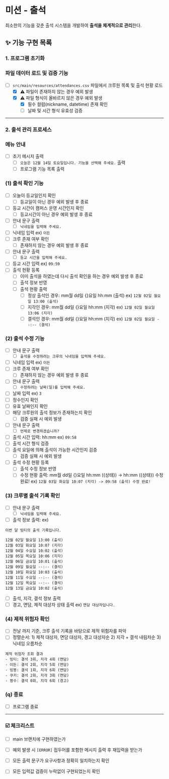 # 미션 - 출석

최소한의 기능을 갖춘 출석 시스템을 개발하여 **출석을 체계적으로 관리**한다.

## ✨ 기능 구현 목록

### 1. 프로그램 초기화

### 파일 데이터 로드 및 검증 기능

- [ ] `src/main/resources/attendances.csv` 파일에서 크루원 목록 및 출석 현황 로드
    - [x] ⚠️ 파일이 존재하지 않는 경우 예외 발생
    - [x] ⚠️ 파일 형식이 올바르지 않은 경우 예외 발생
        - [x] 필수 컬럼(nickname, datetime) 존재 확인
        - [ ] 날짜 및 시간 형식 유효성 검증

---

### 2. 출석 관리 프로세스

### 메뉴 안내

- [ ] 초기 메시지 출력
    - [ ] `오늘은 12월 14일 토요일입니다. 기능을 선택해 주세요.` 출력
    - [ ] 프로그램 기능 목록 출력

### (1) 출석 확인 기능

- [ ] 오늘이 등교일인지 확인
    - [ ] 등교일이 아닌 경우 예외 발생 후 종료
- [ ] 등교 시간이 캠퍼스 운영 시간인지 확인
    - [ ] 등교시간이 아닌 경우 예외 발생 후 종료
- [ ] 안내 문구 출력
    - [ ] `닉네임을 입력해 주세요.`
- [ ] 닉네임 입력 ex) `이든`
- [ ] 크루 존재 여부 확인
    - [ ] 존재하지 않는 경우 예외 발생 후 종료
- [ ] 안내 문구 출력
    - [ ] `등교 시간을 입력해 주세요.`
- [ ] 등교 시간 입력 ex) `09:59`
- [ ] 출석 현황 등록
    - [ ] 이미 출석을 하였는데 다시 출석 확인을 하는 경우 예외 발생 후 종료
    - [ ] 출석 정보 반영
    - [ ] 출석 현황 출력
        - [ ] 정상 출석인 경우: mm월 dd일 {}요일 hh:mm (출석)  ex) `12월 02일 월요일 13:00 (출석)`
        - [ ] 지각인 경우: mm월 dd일 {}요일 hh:mm (지각)  ex) `12월 02일 월요일 13:06 (지각)`
        - [ ] 결석인 경우: mm월 dd일 {}요일 hh:mm (지각)  ex) `12월 02일 월요일 --:-- (결석)`

### (2) 출석 수정 기능

- [ ] 안내 문구 출력
    - [ ] `출석을 수정하려는 크루의 닉네임을 입력해 주세요.`
- [ ] 닉네임 입력 ex) `이든`
- [ ] 크루 존재 여부 확인
    - [ ] 존재하지 않는 경우 예외 발생 후 종료

- [ ] 안내 문구 출력
    - [ ] `수정하려는 날짜(일)를 입력해 주세요.`
- [ ] 날짜 입력 ex) `3`
- [ ] 정수인지 확인
- [ ] 유효 날짜인지 확인
- [ ] 해당 크루원의 출석 정보가 존재하는지 확인
    - [ ] 검증 실패 시 예외 발생

- [ ] 안내 문구 출력
    - [ ] `언제로 변경하겠습니까?`
- [ ] 출석 시간 입력: hh:mm ex) `09:58`
- [ ] 출석 시간 형식 검증
- [ ] 출석 요일에 의해 출석이 가능한 시간인지 검증
    - [ ] 검증 실패 시 예외 발생

- [ ] 출석 수정 현황 등록
    - [ ] 출석 수정 정보 반영
    - [ ] 수정 현황 출력: mm월 dd일 {}요일 hh:mm ({상태}) -> hh:mm ({상태}) 수정 완료! ex) `12월 03일 화요일 10:07 (지각) -> 09:58 (출석) 수정 완료!`

### (3) 크루별 출석 기록 확인

- [ ] 안내 문구 출력
    - [ ] `닉네임을 입력해 주세요.`

- [ ] 출석 정보 출력:
  ex)

```
이번 달 빙티의 출석 기록입니다.

12월 02일 월요일 13:00 (출석)
12월 03일 화요일 10:07 (지각)
12월 04일 수요일 10:02 (출석)
12월 05일 목요일 10:06 (지각)
12월 06일 금요일 10:01 (출석)
12월 09일 월요일 --:-- (결석)
12월 10일 화요일 10:03 (출석)
12월 11일 수요일 --:-- (결석)
12월 12일 목요일 --:-- (결석)
12월 13일 금요일 10:02 (출석)
```

- [ ] 출석, 지각, 결석 정보 출력
- [ ] 경고, 면담, 제적 대상자 상태 출력 ex) `면담 대상자입니다.`

### (4) 제적 위험자 확인

- [ ] 전날 까지 기준, 크루 출석 기록을 바탕으로 제적 위험자를 파악
- [ ] 정렬순서: 1) 제적 대상자, 면담 대상자, 경고 대상자순 2) 지각 + 결석 내림차순 3) 닉네임 오름차순

```
제적 위험자 조회 결과
- 빙티: 결석 3회, 지각 4회 (면담)
- 이든: 결석 2회, 지각 5회 (면담)
- 빙봉: 결석 1회, 지각 6회 (면담)
- 쿠키: 결석 2회, 지각 3회 (면담)
- 짱수: 결석 0회, 지각 6회 (경고)
```

### (q) 종료

- [ ] 프로그램 종료

---

### ☑️ 체크리스트

- [ ] main 브랜치에 구현하였는가
- [ ] 예외 발생 시 `[ERROR]` 접두어를 포함한 메시지 출력 후 재입력을 받는가
- [ ] 모든 출력 문구가 요구사항과 정확히 일치하는지 확인
- [ ] 모든 입력값 검증이 누락없이 구현되었는지 확인

